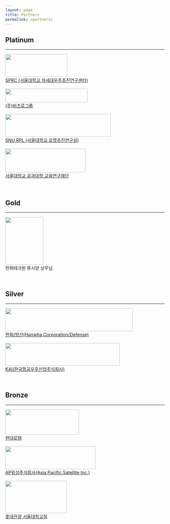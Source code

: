 ```yaml
---
layout: page
title: Partners
permalink: /partners/
---
```


<h2>Platinum</h2> 

* * *

<img src="https://github.com/hsb6350/hanaro.github.io/blob/master/assets/logo/sprc_logo.PNG?raw=true" width="196" height="72" /><br/>
[SPRC (서울대학교 차세대우주추진연구센터)](http://sprc.snu.ac.kr)<br/><br/>
<img src="https://github.com/hsb6350/hanaro.github.io/blob/master/assets/logo/VITZRO01.png?raw=true" width="260" height="43" /><br/>
[(주)비츠로그룹](http://www.vitzro.com/)<br/><br/>
<img src="https://github.com/hsb6350/hanaro.github.io/blob/master/assets/logo/rpl_logo.PNG?raw=true" width="333" height="72" /><br/>
[SNU RPL (서울대학교 로켓추진연구실)](http://rpl.snu.ac.kr)<br/><br/>
<img src="https://github.com/hsb6350/hanaro.github.io/blob/master/assets/logo/SNUENG.PNG?raw=true" width="254" height="75" /><br/>
[서울대학교 공과대학 교육연구재단](http://engerf.snu.ac.kr/)
<br/> 
<br/>
<br/>

<h2>Gold</h2>

* * *

<img src="https://github.com/hsb6350/hanaro.github.io/blob/master/assets/logo/KakaoTalk_20170419_093334328.jpg?raw=true" width="120" height="150" /><br/>
한화테크윈 류시양 상무님

<br/>
<h2>Silver</h2> 

* * *

<img src="https://github.com/hsb6350/hanaro.github.io/blob/master/assets/logo/Hanwha Corp.Defense.jpg?raw=true" width="403" height="72" /><br/>
[한화/방산(Hanwha Corporation/Defense)](http://hanwhacorp.co.kr/defense)<br/><br/>
<img src="https://github.com/hsb6350/hanaro.github.io/blob/master/assets/logo/KAI.PNG?raw=true" width="362" height="72" /><br/>
[KAI(한국항공우주산업주식회사)](http://www.koreaaero.com)

<br/>
<h2>Bronze</h2> 

* * *

<img src="https://github.com/hsb6350/hanaro.github.io/blob/master/assets/logo/hyundairotem.jpg?raw=true" width="233" height="79" /><br/>
[현대로템](https://www.hyundai-rotem.co.kr/)<br/><br/>
<img src="https://github.com/hsb6350/hanaro.github.io/blob/master/assets/logo/APSI.jpg?raw=true" width="285" height="72" /><br/>
[AP위성주식회사(Asia Pacific Satellite Inc.)](http://apsi.co.kr/)<br/><br/>
<img src="https://github.com/hsb6350/hanaro.github.io/blob/master/assets/logo/LotteTour.jpg?raw=true" width="194" height="102" /><br/>
[롯데관광 서울대학교점](http://www.lottetour.com)
